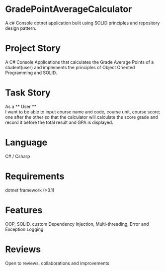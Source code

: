 # GradePointAverageCalculator
A c# Console dotnet application built using SOLID principles and repository design pattern.

# Project Story
A C# Console Applications that calculates the Grade Average Points of a student(user) and implements the principles of Object Oriented Programming and SOLID.

# Task Story
As a ** User **  
I want to be able to input course name and code, course unit, course score; one after the other 
so that the calculator will calculate the score grade and record it before the total result and GPA is displayed.

# Language
C# / Csharp

# Requirements
dotnet framework (>3.1)

# Features
OOP, SOLID, custom Dependency Injection, Multi-threading, Error and Exception Logging

# Reviews
Open to reviews, collaborations and improvements
